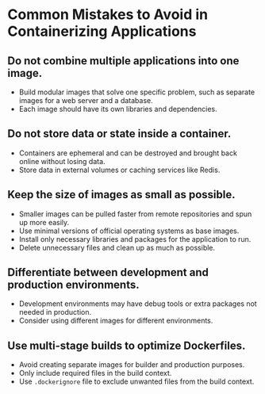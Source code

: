 # Common Mistakes to Avoid in Containerizing Applications

## Do not combine multiple applications into one image.
- Build modular images that solve one specific problem, such as separate images for a web server and a database.
- Each image should have its own libraries and dependencies.

## Do not store data or state inside a container.
- Containers are ephemeral and can be destroyed and brought back online without losing data.
- Store data in external volumes or caching services like Redis.

## Keep the size of images as small as possible.
- Smaller images can be pulled faster from remote repositories and spun up more easily.
- Use minimal versions of official operating systems as base images.
- Install only necessary libraries and packages for the application to run.
- Delete unnecessary files and clean up as much as possible.

## Differentiate between development and production environments.
- Development environments may have debug tools or extra packages not needed in production.
- Consider using different images for different environments.

## Use multi-stage builds to optimize Dockerfiles.
- Avoid creating separate images for builder and production purposes.
- Only include required files in the build context.
- Use `.dockerignore` file to exclude unwanted files from the build context.
